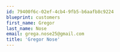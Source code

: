 ```yaml
---
id: 79400f6c-02ef-4cb4-9fb5-b6aafb8c9224
blueprint: customers
first_name: Gregor
last_name: Nose
email: grega.nose25@gmail.com
title: 'Gregor Nose'
---
```

